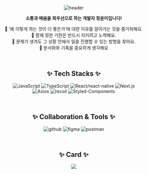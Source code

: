<div align="center">
  
  ![header](https://capsule-render.vercel.app/api?type=waving&color=0:df6d74,100:c6a86f&height=300&section=header&text=Hello,%20I'm%20YunMi%20!&fontSize=80)

  **소통과 배움을 최우선으로 하는 개발자 정윤미입니다!** <br/>
  
  💬 ‘왜 이렇게 하는 것이 더 좋은가’에 대한 이유를 알아가는 것을 즐거워해요. <br/>
  💬 함께 정한 기한은 반드시 지키려고 노력해요. <br/>
  💬 문제가 생겨도 그 상황 안에서 일을 진행할 수 있는 방향을 찾아요. <br/>
  💬 문서화와 기록을 중요하게 생각해요 <br/>
  
  <br/>
  
  ## ✨ Tech Stacks ✨
  ![JavaScript](https://img.shields.io/badge/JavaScript-F7DF1E?style=flat-square&logo=javascript&logoColor=white)
  ![TypeScript](https://img.shields.io/badge/TypeScript-3178C6?style=flat-square&logo=typescript&logoColor=white)
  ![React/react-native](https://img.shields.io/badge/React/ReactNative-61DAFB?style=flat-square&logo=react&logoColor=black)
  ![Next.js](https://img.shields.io/badge/Next.js-000000?style=flat-square&logo=nextdotjs&logoColor=white)
  <br/>
  ![Axios](https://img.shields.io/badge/Axios-5A29E4?style=flat-square&logo=Axios&logoColor=white)
  ![recoil](https://img.shields.io/badge/Recoil-FD2251?style=flat-square&logo=Recoil&logoColor=white)
  ![Styled-Components](https://img.shields.io/badge/styled--components-DB7093?logo=styledcomponents&logoColor=fff)
  <br/>
  
  <br/>

  ## ✨ Collaboration & Tools ✨
  ![github](https://img.shields.io/badge/GitHub-181717?style=flat-square&logo=GitHub&logoColor=white)
  ![figma](https://img.shields.io/badge/Figma-F24E1E?style=flat-square&logo=Figma&logoColor=white)
  ![postman](https://img.shields.io/badge/Postman-FF6C37?style=flat-square&logo=Postman&logoColor=white)


  <br/>

  ## ✨ Card ✨
  <a href="https://github.com/anuraghazra/github-readme-stats">
    <img src="https://github-readme-stats.vercel.app/api?username=JeongYunMi&show_icons=true&theme=onedark&hide_border=true&count_private=true"/>
  </a>
</div>


<!--
**JeongYunMi/JeongYunMi** is a  _special_ repository because its `README.md` (this file) appears on your GitHub profile.

Here are some ideas to get you started:

- 🔭 I’m currently working on ...
- 🌱 I’m currently learning ...
- 👯 I’m looking to collaborate on ...
- 🤔 I’m looking for help with ...
- 💬 Ask me about ...
- 📫 How to reach me: ...
- 😄 Pronouns: ...
- ⚡ Fun fact: ...
-->
